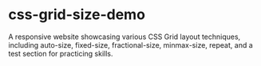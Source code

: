 # css-grid-size-demo
A responsive website showcasing various CSS Grid layout techniques, including auto-size, fixed-size, fractional-size, minmax-size, repeat, and a test section for practicing skills.
